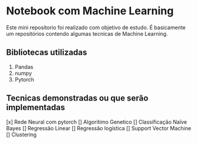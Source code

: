 # Notebook com Machine Learning


Este mini repositorio foi realizado com objetivo de estudo. É basicamente um repositórios contendo algumas tecnicas de Machine Learning.


## Bibliotecas utilizadas

<ol>
  <li> Pandas </li>
  <li> numpy</li>
  <li> Pytorch </li>
</ol>


## Tecnicas demonstradas ou que serão implementadas

[x] Rede Neural com pytorch
[] Algoritimo Genetico
[] Classificação Naïve Bayes
[] Regressão Linear
[] Regressão logística
[] Support Vector Machine
[] Clustering
